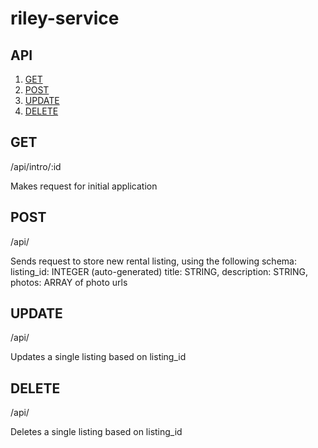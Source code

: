 # riley-service

## API

1. [GET](#get)
2. [POST](#post)
3. [UPDATE](#update)
4. [DELETE](#delete)

## GET

/api/intro/:id

Makes request for initial application

## POST

/api/

Sends request to store new rental listing, using the following schema:
listing_id: INTEGER (auto-generated)
title: STRING,
description: STRING,
photos: ARRAY of photo urls

## UPDATE

/api/

Updates a single listing based on listing_id

## DELETE

/api/

Deletes a single listing based on listing_id

